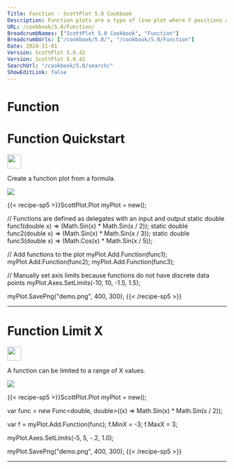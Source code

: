 ```yaml
---
Title: Function - ScottPlot 5.0 Cookbook
Description: Function plots are a type of line plot where Y positions are defined by a function that depends on X rather than a collection of discrete data points.
URL: /cookbook/5.0/Function/
BreadcrumbNames: ["ScottPlot 5.0 Cookbook", "Function"]
BreadcrumbUrls: ["/cookbook/5.0/", "/cookbook/5.0/Function"]
Date: 2024-11-01
Version: ScottPlot 5.0.42
Version: ScottPlot 5.0.42
SearchUrl: "/cookbook/5.0/search/"
ShowEditLink: false
---
```


<h1>Function</h1>


<div class='d-flex align-items-center mt-5'>
<h1 class='me-2 text-dark my-0 border-0'>Function Quickstart</h1>
<a href='/cookbook/5.0/Function/FunctionQuickstart' target='_blank'>
<img src='/images/icons/new-window.svg' style='height: 2rem;' class='new-window-icon'>
</a>
</div>

Create a function plot from a formula.

[![](/cookbook/5.0/images/FunctionQuickstart.png?241101192719)](/cookbook/5.0/images/FunctionQuickstart.png?241101192719)

{{< recipe-sp5 >}}ScottPlot.Plot myPlot = new();

// Functions are defined as delegates with an input and output
static double func1(double x) => (Math.Sin(x) * Math.Sin(x / 2));
static double func2(double x) => (Math.Sin(x) * Math.Sin(x / 3));
static double func3(double x) => (Math.Cos(x) * Math.Sin(x / 5));

// Add functions to the plot
myPlot.Add.Function(func1);
myPlot.Add.Function(func2);
myPlot.Add.Function(func3);

// Manually set axis limits because functions do not have discrete data points
myPlot.Axes.SetLimits(-10, 10, -1.5, 1.5);

myPlot.SavePng("demo.png", 400, 300);
{{< /recipe-sp5 >}}

<hr class='my-5 invisible'>



<div class='d-flex align-items-center mt-5'>
<h1 class='me-2 text-dark my-0 border-0'>Function Limit X</h1>
<a href='/cookbook/5.0/Function/FunctionLimitX' target='_blank'>
<img src='/images/icons/new-window.svg' style='height: 2rem;' class='new-window-icon'>
</a>
</div>

A function can be limited to a range of X values.

[![](/cookbook/5.0/images/FunctionLimitX.png?241101192719)](/cookbook/5.0/images/FunctionLimitX.png?241101192719)

{{< recipe-sp5 >}}ScottPlot.Plot myPlot = new();

var func = new Func<double, double>((x) => Math.Sin(x) * Math.Sin(x / 2));

var f = myPlot.Add.Function(func);
f.MinX = -3;
f.MaxX = 3;

myPlot.Axes.SetLimits(-5, 5, -.2, 1.0);

myPlot.SavePng("demo.png", 400, 300);
{{< /recipe-sp5 >}}

<hr class='my-5 invisible'>


